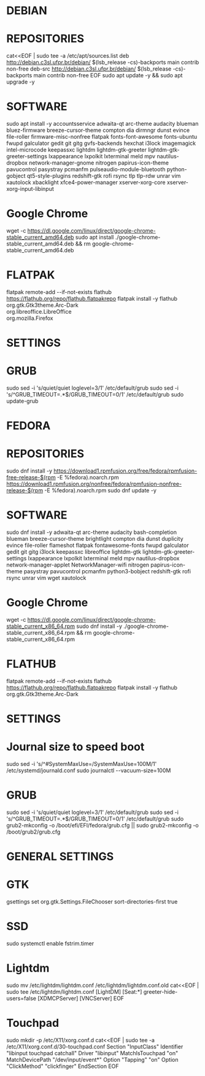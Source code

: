 # DEBIAN

# REPOSITORIES
cat<<EOF | sudo tee -a /etc/apt/sources.list
deb http://debian.c3sl.ufpr.br/debian/ $(lsb_release -cs)-backports main contrib non-free
deb-src http://debian.c3sl.ufpr.br/debian/ $(lsb_release -cs)-backports main contrib non-free
EOF
sudo apt update -y && sudo apt upgrade -y

# SOFTWARE
sudo apt install -y accountsservice adwaita-qt arc-theme audacity blueman bluez-firmware breeze-cursor-theme compton dia dirmngr dunst evince file-roller firmware-misc-nonfree flatpak fonts-font-awesome fonts-ubuntu fwupd galculator gedit git gitg gvfs-backends hexchat i3lock imagemagick intel-microcode keepassxc lightdm lightdm-gtk-greeter lightdm-gtk-greeter-settings lxappearance lxpolkit lxterminal meld mpv nautilus-dropbox network-manager-gnome nitrogen papirus-icon-theme pavucontrol pasystray pcmanfm pulseaudio-module-bluetooth python-gobject qt5-style-plugins redshift-gtk rofi rsync tlp tlp-rdw unrar vim xautolock xbacklight xfce4-power-manager xserver-xorg-core xserver-xorg-input-libinput

# Google Chrome
wget -c https://dl.google.com/linux/direct/google-chrome-stable_current_amd64.deb
sudo apt install ./google-chrome-stable_current_amd64.deb && rm google-chrome-stable_current_amd64.deb

# FLATPAK
flatpak remote-add --if-not-exists flathub https://flathub.org/repo/flathub.flatpakrepo
flatpak install -y flathub \
	org.gtk.Gtk3theme.Arc-Dark \
	org.libreoffice.LibreOffice \
	org.mozilla.Firefox

# SETTINGS

# GRUB
sudo sed -i 's/quiet/quiet loglevel=3/1' /etc/default/grub
sudo sed -i 's/^GRUB_TIMEOUT=.*$/GRUB_TIMEOUT=0/1' /etc/default/grub
sudo update-grub

# FEDORA

# REPOSITORIES
sudo dnf install -y https://download1.rpmfusion.org/free/fedora/rpmfusion-free-release-$(rpm -E %fedora).noarch.rpm https://download1.rpmfusion.org/nonfree/fedora/rpmfusion-nonfree-release-$(rpm -E %fedora).noarch.rpm
sudo dnf update -y

# SOFTWARE
sudo dnf install -y adwaita-qt arc-theme audacity bash-completion blueman breeze-cursor-theme brightlight compton dia dunst duplicity evince file-roller flameshot flatpak fontawesome-fonts fwupd galculator gedit git gitg i3lock keepassxc libreoffice lightdm-gtk lightdm-gtk-greeter-settings lxappearance lxpolkit lxterminal meld mpv nautilus-dropbox network-manager-applet NetworkManager-wifi nitrogen papirus-icon-theme pasystray pavucontrol pcmanfm python3-bobject redshift-gtk rofi rsync unrar vim wget xautolock

# Google Chrome
wget -c https://dl.google.com/linux/direct/google-chrome-stable_current_x86_64.rpm
sudo dnf install -y ./google-chrome-stable_current_x86_64.rpm && rm google-chrome-stable_current_x86_64.rpm

# FLATHUB
flatpak remote-add --if-not-exists flathub https://flathub.org/repo/flathub.flatpakrepo
flatpak install -y flathub org.gtk.Gtk3theme.Arc-Dark

# SETTINGS

# Journal size to speed boot
sudo sed -i 's/^#SystemMaxUse=/SystemMaxUse=100M/1' /etc/systemd/journald.conf
sudo journalctl --vacuum-size=100M

# GRUB
sudo sed -i 's/quiet/quiet loglevel=3/1' /etc/default/grub
sudo sed -i 's/^GRUB_TIMEOUT=.*$/GRUB_TIMEOUT=0/1' /etc/default/grub
sudo grub2-mkconfig -o /boot/efi/EFI/fedora/grub.cfg || sudo grub2-mkconfig -o /boot/grub2/grub.cfg

# GENERAL SETTINGS

# GTK
gsettings set org.gtk.Settings.FileChooser sort-directories-first true

# SSD
sudo systemctl enable fstrim.timer

# Lightdm
sudo mv /etc/lightdm/lightdm.conf /etc/lightdm/lightdm.conf.old
cat<<EOF | sudo tee /etc/lightdm/lightdm.conf
[LightDM]
[Seat:*]
greeter-hide-users=false
[XDMCPServer]
[VNCServer]
EOF

# Touchpad
sudo mkdir -p /etc/X11/xorg.conf.d
cat<<EOF | sudo tee -a /etc/X11/xorg.conf.d/30-touchpad.conf
Section "InputClass"
	Identifier "libinput touchpad catchall"
	Driver "libinput"
	MatchIsTouchpad "on"
	MatchDevicePath "/dev/input/event*"
	Option "Tapping" "on"
	Option "ClickMethod" "clickfinger"
EndSection
EOF

